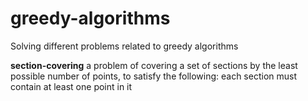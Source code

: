 # greedy-algorithms
Solving different problems related to greedy algorithms

<b>section-covering</b> a problem of covering a set of sections by the least possible number of points, to satisfy the following: each section must contain at least one point in it
